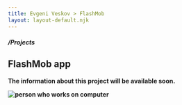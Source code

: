 ```yaml
---
title: Evgeni Veskov > FlashMob
layout: layout-default.njk
---
```


<section class="e-section__main">
    <div class="e-content-holder e-content__center">
        <div class="e-content__text-holder">
            <h5 class="e-root-dir-title">/Projects</h5>
            <h2 class="e-page-title e-dark">FlashMob app</h2>
            <p><strong>The information about this project will be available soon.</p>
            <p><img src="/assets/img/big-shoes-torso.png" alt="person who works on computer" class="e-coming-soon-img"></p>
        </div>
    </div>
</section>